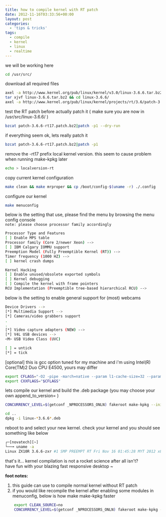 ```yaml
---
title: how to compile kernel with RT patch
date: 2012-11-16T03:33:56+00:00
layout: post
categories:
  - 'tips & tricks'
tags:
  - compile
  - kernel
  - linux
  - realtime
---
```


we will be working here

```bash
cd /usr/src/
```

download all required files

```bash
axel -a http://www.kernel.org/pub/linux/kernel/v3.0/linux-3.6.6.tar.bz2
tar xjvf linux-3.6.6.tar.bz2 && cd linux-3.6.6/
axel -a http://www.kernel.org/pub/linux/kernel/projects/rt/3.6/patch-3.6.6-rt17.patch.bz2
```

test the RT patch before actually patch it ( make sure you are now in /usr/src/linux-3.6.6/ )

```bash
bzcat patch-3.6.6-rt17.patch.bz2|patch -p1 --dry-run
```

if everything seem ok, lets really patch it

```bash
bzcat patch-3.6.6-rt17.patch.bz2|patch -p1
```

remove the -rt17 prefix local kernel version. this seem to cause problem when running make-kpkg later

```bash
echo > localversion-rt
```

copy current kernel configuration

```bash
make clean && make mrproper && cp /boot/config-$(uname -r) ./.config
```

configure our kernel

```bash
make menuconfig
```

below is the setting that use, please find the menu by browsing the menu config console\
`note: please choose processor family accordingly`

```bash
Processor Type and Features
[ ] Enable MPS table
Processor family (Core 2/newer Xeon) -->
[ ] IBM Calgary IOMMU support
Preemption Model (Fully Preemptible Kernel (RT)) -->
Timer frequency (1000 HZ) -->
[ ] kernel crash dumps

Kernel Hacking
[ ] Enable unused/obsolete exported symbols
[ ] Kernel debugging
[ ] Compile the kernel with frame pointers
RCU Implementation (Preemptible tree-based hierarchical RCU) -->
```

below is the setting to enable general support for (most) webcams

```bash
Device Drivers -->
[*] Multimedia Support -->
[*] Cameras/video grabbers support
.
.
[*] Video capture adapters (NEW) -->
[*] V4L USB devices -->
<M> USB Video Class (UVC)

[ ] = untick
[*] = tick
```

[optional] this is gcc option tuned for my machine and i'm using Intel(R) Core(TM)2 Duo CPU E4500, yours may differ

```bash
export CFLAGS="-O2 -pipe -march=native --param l1-cache-size=32 --param l1-cache-line-size=64 --param l2-cache-size=2048 -mtune=native -mfpmath=sse -m64";
export CXXFLAGS="$CFLAGS"
```

lets compile our kernel and build the .deb package (you may choose your own append_to_version= )

```bash
CONCURRENCY_LEVEL=$(getconf _NPROCESSORS_ONLN) fakeroot make-kpkg --initrd --append_to_version=-zxr --revision=0 kernel_image kernel_headers

cd ..
dpkg -i linux-*3.6.6*.deb
```

reboot to and select your new kernel. check your kernel and you should see something like below

```bash
┌─[novatech][~]
└──╼ uname -a
Linux ZX10R 3.6.6-zxr #1 SMP PREEMPT RT Fri Nov 16 01:45:28 MYT 2012 x86_64 GNU/Linux
```

that's it... kernel compilation is not a rocket science after all isn't?\
have fun with your blazing fast responsive desktop ~

**foot notes:**

1.  this guide can use to compile normal kernel without RT patch
2.  if you would like recompile the kernel after enabling some modules in menuconfig, below is how make make-kpkg faster

```bash
    export CLEAN_SOURCE=no
    CONCURRENCY_LEVEL=$(getconf _NPROCESSORS_ONLN) fakeroot make-kpkg --initrd --append_to_version=-zxr --revision=0 kernel_image kernel_headers
```
